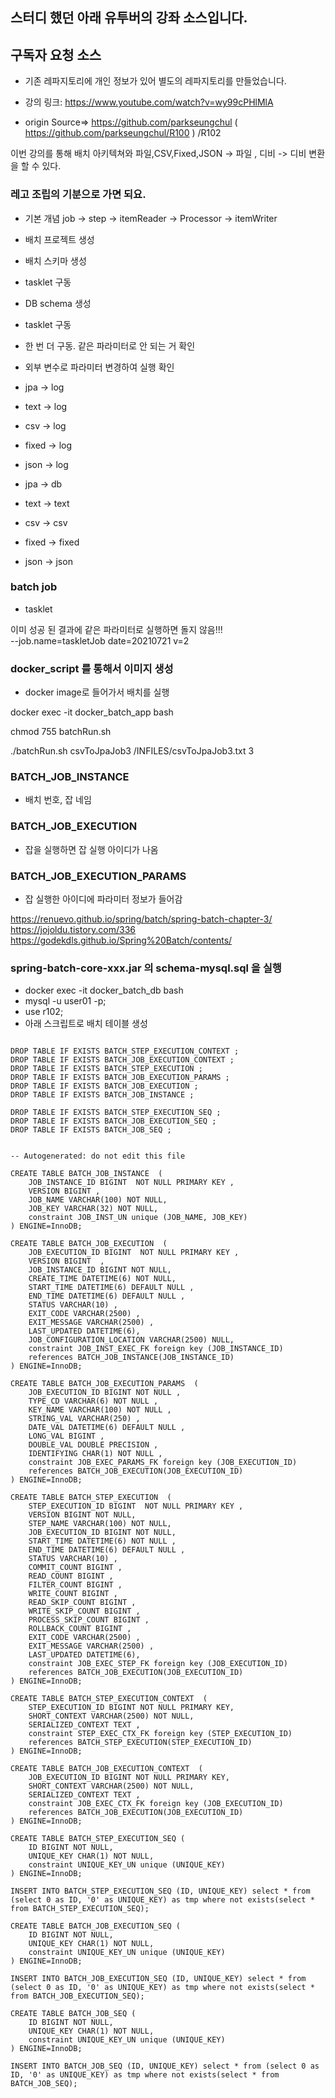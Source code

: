 ## 스터디 했던 아래 유투버의 강좌 소스입니다.

## 구독자 요청 소스

- 기존 레파지토리에 개인 정보가 있어 별도의 레파지토리를 만들었습니다.
- 강의 링크: https://www.youtube.com/watch?v=wy99cPHlMlA


- origin Source=>  https://github.com/parkseungchul ( https://github.com/parkseungchul/R100 )  /R102

이번 강의를 통해 배치 아키텍쳐와 파일,CSV,Fixed,JSON -> 파일 , 디비 -> 디비 변환을 할 수 있다. 

### 레고 조립의 기분으로 가면 되요.
  - 기본 개념 job -> step -> itemReader -> Processor -> itemWriter

- 배치 프로젝트 생성
- 배치 스키마 생성
- tasklet 구동
- DB schema 생성
- tasklet 구동 
- 한 번 더 구동. 같은 파라미터로 안 되는 거 확인
- 외부 변수로 파라미터 변경하여 실행 확인
- jpa -> log
- text -> log
- csv -> log
- fixed -> log
- json -> log

- jpa -> db
- text -> text
- csv -> csv
- fixed -> fixed
- json -> json






### batch job
  - tasklet

이미 성공 된 결과에 같은 파라미터로 실행하면 돌지 않음!!!  
--job.name=taskletJob date=20210721 v=2

### docker_script 를 통해서 이미지 생성
- docker image로 들어가서 배치를 실행

docker exec -it docker_batch_app bash

chmod 755 batchRun.sh

./batchRun.sh csvToJpaJob3 /INFILES/csvToJpaJob3.txt 3

### BATCH_JOB_INSTANCE
 - 배치 번호, 잡 네임

### BATCH_JOB_EXECUTION
 - 잡을 실행하면 잡 실행 아이디가 나옴

### BATCH_JOB_EXECUTION_PARAMS
 - 잡 실행한 아이디에 파라미터 정보가 들어감

https://renuevo.github.io/spring/batch/spring-batch-chapter-3/
https://jojoldu.tistory.com/336
https://godekdls.github.io/Spring%20Batch/contents/

### spring-batch-core-xxx.jar 의 schema-mysql.sql 을 실행
- docker exec -it docker_batch_db bash 
- mysql -u user01 -p;
- use r102;
- 아래 스크립트로 배치 테이블 생성
<pre><code>
DROP TABLE IF EXISTS BATCH_STEP_EXECUTION_CONTEXT ;
DROP TABLE IF EXISTS BATCH_JOB_EXECUTION_CONTEXT ;
DROP TABLE IF EXISTS BATCH_STEP_EXECUTION ;
DROP TABLE IF EXISTS BATCH_JOB_EXECUTION_PARAMS ;
DROP TABLE IF EXISTS BATCH_JOB_EXECUTION ;
DROP TABLE IF EXISTS BATCH_JOB_INSTANCE ;

DROP TABLE IF EXISTS BATCH_STEP_EXECUTION_SEQ ;
DROP TABLE IF EXISTS BATCH_JOB_EXECUTION_SEQ ;
DROP TABLE IF EXISTS BATCH_JOB_SEQ ;


-- Autogenerated: do not edit this file

CREATE TABLE BATCH_JOB_INSTANCE  (
	JOB_INSTANCE_ID BIGINT  NOT NULL PRIMARY KEY ,
	VERSION BIGINT ,
	JOB_NAME VARCHAR(100) NOT NULL,
	JOB_KEY VARCHAR(32) NOT NULL,
	constraint JOB_INST_UN unique (JOB_NAME, JOB_KEY)
) ENGINE=InnoDB;

CREATE TABLE BATCH_JOB_EXECUTION  (
	JOB_EXECUTION_ID BIGINT  NOT NULL PRIMARY KEY ,
	VERSION BIGINT  ,
	JOB_INSTANCE_ID BIGINT NOT NULL,
	CREATE_TIME DATETIME(6) NOT NULL,
	START_TIME DATETIME(6) DEFAULT NULL ,
	END_TIME DATETIME(6) DEFAULT NULL ,
	STATUS VARCHAR(10) ,
	EXIT_CODE VARCHAR(2500) ,
	EXIT_MESSAGE VARCHAR(2500) ,
	LAST_UPDATED DATETIME(6),
	JOB_CONFIGURATION_LOCATION VARCHAR(2500) NULL,
	constraint JOB_INST_EXEC_FK foreign key (JOB_INSTANCE_ID)
	references BATCH_JOB_INSTANCE(JOB_INSTANCE_ID)
) ENGINE=InnoDB;

CREATE TABLE BATCH_JOB_EXECUTION_PARAMS  (
	JOB_EXECUTION_ID BIGINT NOT NULL ,
	TYPE_CD VARCHAR(6) NOT NULL ,
	KEY_NAME VARCHAR(100) NOT NULL ,
	STRING_VAL VARCHAR(250) ,
	DATE_VAL DATETIME(6) DEFAULT NULL ,
	LONG_VAL BIGINT ,
	DOUBLE_VAL DOUBLE PRECISION ,
	IDENTIFYING CHAR(1) NOT NULL ,
	constraint JOB_EXEC_PARAMS_FK foreign key (JOB_EXECUTION_ID)
	references BATCH_JOB_EXECUTION(JOB_EXECUTION_ID)
) ENGINE=InnoDB;

CREATE TABLE BATCH_STEP_EXECUTION  (
	STEP_EXECUTION_ID BIGINT  NOT NULL PRIMARY KEY ,
	VERSION BIGINT NOT NULL,
	STEP_NAME VARCHAR(100) NOT NULL,
	JOB_EXECUTION_ID BIGINT NOT NULL,
	START_TIME DATETIME(6) NOT NULL ,
	END_TIME DATETIME(6) DEFAULT NULL ,
	STATUS VARCHAR(10) ,
	COMMIT_COUNT BIGINT ,
	READ_COUNT BIGINT ,
	FILTER_COUNT BIGINT ,
	WRITE_COUNT BIGINT ,
	READ_SKIP_COUNT BIGINT ,
	WRITE_SKIP_COUNT BIGINT ,
	PROCESS_SKIP_COUNT BIGINT ,
	ROLLBACK_COUNT BIGINT ,
	EXIT_CODE VARCHAR(2500) ,
	EXIT_MESSAGE VARCHAR(2500) ,
	LAST_UPDATED DATETIME(6),
	constraint JOB_EXEC_STEP_FK foreign key (JOB_EXECUTION_ID)
	references BATCH_JOB_EXECUTION(JOB_EXECUTION_ID)
) ENGINE=InnoDB;

CREATE TABLE BATCH_STEP_EXECUTION_CONTEXT  (
	STEP_EXECUTION_ID BIGINT NOT NULL PRIMARY KEY,
	SHORT_CONTEXT VARCHAR(2500) NOT NULL,
	SERIALIZED_CONTEXT TEXT ,
	constraint STEP_EXEC_CTX_FK foreign key (STEP_EXECUTION_ID)
	references BATCH_STEP_EXECUTION(STEP_EXECUTION_ID)
) ENGINE=InnoDB;

CREATE TABLE BATCH_JOB_EXECUTION_CONTEXT  (
	JOB_EXECUTION_ID BIGINT NOT NULL PRIMARY KEY,
	SHORT_CONTEXT VARCHAR(2500) NOT NULL,
	SERIALIZED_CONTEXT TEXT ,
	constraint JOB_EXEC_CTX_FK foreign key (JOB_EXECUTION_ID)
	references BATCH_JOB_EXECUTION(JOB_EXECUTION_ID)
) ENGINE=InnoDB;

CREATE TABLE BATCH_STEP_EXECUTION_SEQ (
	ID BIGINT NOT NULL,
	UNIQUE_KEY CHAR(1) NOT NULL,
	constraint UNIQUE_KEY_UN unique (UNIQUE_KEY)
) ENGINE=InnoDB;

INSERT INTO BATCH_STEP_EXECUTION_SEQ (ID, UNIQUE_KEY) select * from (select 0 as ID, '0' as UNIQUE_KEY) as tmp where not exists(select * from BATCH_STEP_EXECUTION_SEQ);

CREATE TABLE BATCH_JOB_EXECUTION_SEQ (
	ID BIGINT NOT NULL,
	UNIQUE_KEY CHAR(1) NOT NULL,
	constraint UNIQUE_KEY_UN unique (UNIQUE_KEY)
) ENGINE=InnoDB;

INSERT INTO BATCH_JOB_EXECUTION_SEQ (ID, UNIQUE_KEY) select * from (select 0 as ID, '0' as UNIQUE_KEY) as tmp where not exists(select * from BATCH_JOB_EXECUTION_SEQ);

CREATE TABLE BATCH_JOB_SEQ (
	ID BIGINT NOT NULL,
	UNIQUE_KEY CHAR(1) NOT NULL,
	constraint UNIQUE_KEY_UN unique (UNIQUE_KEY)
) ENGINE=InnoDB;

INSERT INTO BATCH_JOB_SEQ (ID, UNIQUE_KEY) select * from (select 0 as ID, '0' as UNIQUE_KEY) as tmp where not exists(select * from BATCH_JOB_SEQ);

</code></pre>
